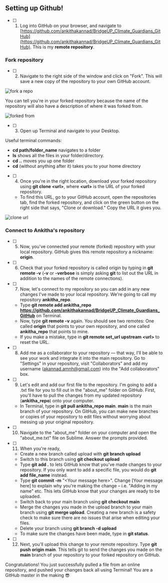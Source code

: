 ## Setting up Github!

- [ ] 1. Log into GitHub on your browser, and navigate to [https://github.com/ankithakannad/BridgeUP_Climate_Guardians_GitHub](https://github.com/ankithakannad/BridgeUP_Climate_Guardians_GitHub). This is my **remote repository**.

### Fork repository

- [ ] 2. Navigate to the right side of the window and click on &quot;Fork&quot;. This will save a new copy of the repository to your own GitHub account.

![fork a repo](https://github.com/amnh/BridgeUP-STEM-Oceans-Six/blob/master/photos/fork.png)

You can tell you're in your forked repository because the name of the repository will also have a description of where it was forked from. 

![forked from](https://github.com/ankithakannad/BridgeUP_Climate_Guardians_GitHub/blob/main/Guides/images/GitHub_guide_1.png)

- [ ] 3. Open up Terminal and navigate to your Desktop. 

Useful terminal commands:
   * **cd path/folder_name** navigates to a folder
   * **ls** shows all the files in your folder/directory.
   * **cd ..** moves you up one folder
   * **cd** (without anything after it) takes you to your home directory 
 
 - [ ] 4. Once you're in the right location, download your forked repository using **git clone \<url\>**, where **\<url\>** is the URL of your forked repository.
    * To find this URL, go to your GitHub account, open the repositories tab, find the forked repository, and click on the green button on the right side that says, \"Clone or download.\" Copy the URL it gives you.
    
  ![clone url](https://github.com/ankithakannad/BridgeUP_Climate_Guardians_GitHub/blob/main/Guides/images/GitHub_guide_2.png)
 
 ### Connect to Ankitha's repository
 
  - [ ] 5. Now, you've connected your remote (forked) repository with your local repository. GitHub gives this remote repository a nickname: **origin**. 
  
  - [ ] 6. Check that your forked repository is called origin by typing in **git remote -v** (**-v** or **-verbose** is simply asking **git** to list out the URL in addition to the names of the remote connections). 
  
  - [ ] 7. Now, let's connect to my repository so you can add in any new changes I've made to your local repository. We're going to call my repository **ankitha_repo**.
    * Type **git remote add ankitha_repo** **https://github.com/ankithakannad/BridgeUP_Climate_Guardians_GitHub** on Terminal.
    * Now, type **git remote -v** again. You should see two remotes: One called **origin** that points to your own repository, and one called **ankitha_repo** that points to mine.
    * If you make a mistake, type in **git remote set_url upstream \<url\>** to reset the URL.

- [ ] 8. Add me as a collaborator to your repository — that way, I'll be able to see your work and integrate it into the main repository. Go to "Settings" in your repository, visit "Collaborators" and add my username (akannad.amnh@gmail.com) into the "Add collaborators" box. 

- [ ] 9. Let's edit and add our first file to the repository. I'm going to add a .txt file for you to fill out in the "about_me" folder on GitHub. First, you'll have to pull the changes from my updated repository (**ankitha_repo**) onto your computer. 
    * In Terminal, type in **git pull ankitha_repo main**. **main** is the main branch of your repository. On GitHub, you can make new branches or copies of your repository to edit files without worrying about messing up your original repository. 

- [ ] 10. Navigate to the "about_me" folder on your computer and open the "about_me.txt" file on Sublime. Answer the prompts provided. 

- [ ] 11. When you're ready, 
    * Create a new branch called upload with **git branch upload**
    * Switch to this branch using **git checkout upload**
    * Type **git add .** to lets GitHub know that you've made changes to your repository. If you only want to add a specific file, you would do **git add file_name** instead.
    * Type **git commit -m** \"\<Your message here\>\". Change \[Your message here\] to explain why you&#39;re making the change – i.e. &quot;Adding in my name&quot; etc. This lets GitHub know that your changes are ready to be uploaded.
    * Switch back to your main branch using **git checkout main**
    * Merge the changes you made in the upload branch to your main branch using **git merge upload**. Creating a new branch is a safety check to make sure there are no issues that arise when editing your files.
    * Delete your branch using **git branch -d upload**
    * To make sure the changes have been made, type in **git status**.
    
- [ ] 12. Next, you&#39;ll upload this change to your remote repository. Type **git push origin main**. This tells git to send the changes you made on the **main** branch of your repository to your forked repository on GitHub.

Congratulations! You just successfully pulled a file from an online repository, and pushed your changes back all using Terminal! You are a GitHub master in the making :sunglasses:
